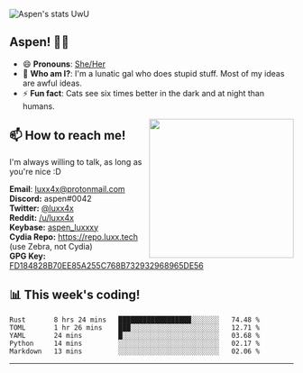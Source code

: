![Aspen's stats UwU](https://github-readme-stats.vercel.app/api?username=aspenluxxxy&show_icons=true&theme=onedark)

## Aspen! 🏳️‍⚧️

 - 😄 **Pronouns**: [She/Her](https://www.mypronouns.org/she-her)
 - 👩 **Who am I?**: I'm a lunatic gal who does stupid stuff. Most of my ideas are awful ideas.  
 - ⚡ **Fun fact**: <!--START_SECTION:catfact-->Cats see six times better in the dark and at night than humans.<!--END_SECTION:catfact-->
 
<img align="right" src="https://raw.githubusercontent.com/aspenluxxxy/aspenluxxxy/master/crab.jpg" width="256px" height="247px" />  

## 📫 How to reach me!
I'm always willing to talk, as long as you're nice :D

**Email**: luxx4x@protonmail.com  
**Discord:** aspen#0042  
**Twitter:** [@luxx4x](https://twitter.com/luxx4x)  
**Reddit:** [/u/luxx4x](https://reddit.com/user/luxx4x/)  
**Keybase:** [aspen_luxxxy](https://keybase.io/aspen_luxxxy)  
**Cydia Repo:** https://repo.luxx.tech (use Zebra, not Cydia)  
**GPG Key:** [FD184828B70EE85A255C768B732932968965DE56](https://aspenuwu.me/aspen-public.asc)

## 📊 **This week's coding!**
<!--START_SECTION:waka-->
```text
Rust       8 hrs 24 mins   ██████████████████░░░░░░░   74.48 % 
TOML       1 hr 26 mins    ███░░░░░░░░░░░░░░░░░░░░░░   12.71 % 
YAML       24 mins         █░░░░░░░░░░░░░░░░░░░░░░░░   03.68 % 
Python     14 mins         ░░░░░░░░░░░░░░░░░░░░░░░░░   02.17 % 
Markdown   13 mins         ░░░░░░░░░░░░░░░░░░░░░░░░░   02.06 %
```
<!--END_SECTION:waka-->

-------
